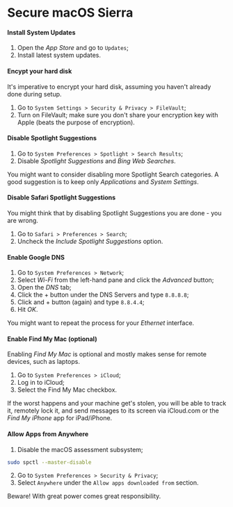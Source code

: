 # Secure macOS Sierra

#### Install System Updates

1. Open the _App Store_ and go to `Updates`;
2. Install latest system updates.

#### Encypt your hard disk

It's imperative to encrypt your hard disk, assuming you haven't already done during setup.

1. Go to `System Settings > Security & Privacy > FileVault`;
2. Turn on FileVault; make sure you don't share your encryption key with Apple (beats the purpose of encryption).

#### Disable Spotlight Suggestions
  
1. Go to `System Preferences > Spotlight > Search Results`;
2. Disable _Spotlight Suggestions_ and _Bing Web Searches_.
    
You might want to consider disabling more Spotlight Search categories. A good suggestion is to keep only _Applications_ and _System Settings_.

#### Disable Safari Spotlight Suggestions
  
You might think that by disabling Spotlight Suggestions you are done - you are wrong.
  
1. Go to `Safari > Preferences > Search`;
2. Uncheck the _Include Spotlight Suggestions_ option.

#### Enable Google DNS
  
1. Go to `System Preferences > Network`;
2. Select _Wi-Fi_ from the left-hand pane and click the _Advanced_ button;
3. Open the _DNS_ tab;
4. Click the + button under the DNS Servers and type `8.8.8.8`;
5. Click and + button (again) and type `8.8.4.4`;
6. Hit _OK_.
  
You might want to repeat the process for your _Ethernet_ interface.

#### Enable Find My Mac (optional)

Enabling _Find My Mac_ is optional and mostly makes sense for remote devices, such as laptops.

1. Go to `System Preferences > iCloud`;
2. Log in to iCloud;
3. Select the Find My Mac checkbox.

If the worst happens and your machine get's stolen, you will be able to track it, remotely lock it, and send messages to its screen via iCloud.com or the _Find My iPhone_ app for iPad/iPhone.

#### Allow Apps from Anywhere

1. Disable the macOS assessment subsystem;

  ```bash
  sudo spctl --master-disable
  ```  
2. Go to `System Preferences > Security & Privacy`;
3. Select `Anywhere` under the `Allow apps downloaded from` section.
 
Beware! With great power comes great responsibility.
